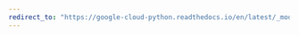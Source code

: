```yaml
---
redirect_to: "https://google-cloud-python.readthedocs.io/en/latest/_modules/google/cloud/spanner_v1/proto/mutation_pb2.html"
---
```

